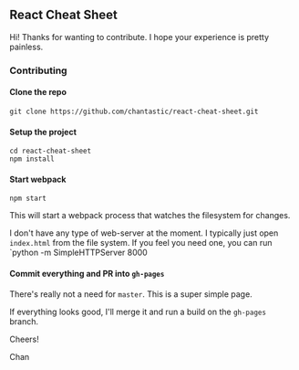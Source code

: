## React Cheat Sheet

Hi! Thanks for wanting to contribute. I hope your experience is pretty painless.

### Contributing

#### Clone the repo

    git clone https://github.com/chantastic/react-cheat-sheet.git

#### Setup the project

    cd react-cheat-sheet
    npm install

#### Start webpack

    npm start

This will start a webpack process that watches the filesystem for changes.

I don't have any type of web-server at the moment. I typically just open `index.html` from the file system. If you feel you need one, you can run `python -m SimpleHTTPServer 8000

#### Commit everything and PR into `gh-pages`

There's really not a need for `master`. This is a super simple page.

If everything looks good, I'll merge it and run a build on the `gh-pages` branch.

Cheers!

Chan
